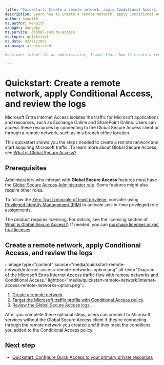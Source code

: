 ```yaml
---
title: "Quickstart: Create a remote network, apply Conditional Access, and review the logs"
description: Learn how to Create a remote network, apply Conditional Access, and review the logs in Global Secure Access.
author: kenwith
ms.author: kenwith
manager: dougeby
ms.service: global-secure-access
ms.topic: quickstart
ms.date: 02/21/2025
ai-usage: ai-assisted

#customer intent: As an administrator, I want learn how to create a remote network so that I can begin acquiring remote network traffic in Global Secure Access.

---
```

  
# Quickstart: Create a remote network, apply Conditional Access, and review the logs

Microsoft Entra Internet Access isolates the traffic for Microsoft applications and resources, such as Exchange Online and SharePoint Online. Users can access these resources by connecting to the Global Secure Access client or through a remote network, such as in a branch office location.
 
This quickstart shows you the steps needed to create a remote network and start acquiring Microsoft traffic. To learn more about Global Secure Access, see [What is Global Secure Access?](overview-what-is-global-secure-access.md)

## Prerequisites

Administrators who interact with **Global Secure Access** features must have the [Global Secure Access Administrator role](/azure/active-directory/roles/permissions-reference). Some features might also require other roles.

To follow the [Zero Trust principle of least privilege](/security/zero-trust/), consider using [Privileged Identity Management (PIM)](/azure/active-directory/privileged-identity-management/pim-configure) to activate just-in-time privileged role assignments.

The product requires licensing. For details, see the licensing section of [What is Global Secure Access?](overview-what-is-global-secure-access.md). If needed, you can [purchase licenses or get trial licenses](https://aka.ms/azureadlicense).

## Create a remote network, apply Conditional Access, and review the logs

:::image type="content" source="media/quickstart-remote-network/internet-access-remote-networks-option.png" alt-text="Diagram of the Microsoft Entra Internet Access traffic flow with remote networks and Conditional Access." lightbox="media/quickstart-remote-network/internet-access-remote-networks-option.png":::

1. [Create a remote network](how-to-manage-remote-networks.md).
1. [Target the Microsoft traffic profile with Conditional Access policy](how-to-target-resource-microsoft-profile.md).
1. [Review the Global Secure Access logs](concept-global-secure-access-logs-monitoring.md).

After you complete these optional steps, users can connect to Microsoft services without the Global Secure Access client if they're connecting through the remote network you created *and* if they meet the conditions you added to the Conditional Access policy.

## Next step
- [Quickstart: Configure Quick Access to your primary private resources](quickstart-quick-access.md)
